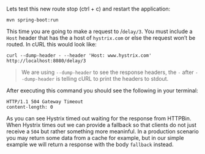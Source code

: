Lets test this new route stop (ctrl + c) and restart the application:
```execute-1
mvn spring-boot:run
```

This time you are going to make a request to /`delay/3`. You must include a `Host` header that has the a host of `hystrix.com` or else the request won’t be routed. In cURL this would look like:

```execute-2
curl --dump-header - --header 'Host: www.hystrix.com' http://localhost:8080/delay/3
```

> We are using `--dump-header` to see the response headers, the `-` after `--dump-header` is telling cURL to print the headers to stdout.

After executing this command you should see the following in your terminal:
```
HTTP/1.1 504 Gateway Timeout
content-length: 0
```

As you can see Hystrix timed out waiting for the response from HTTPBin. When Hystrix times out we can provide a fallback so that clients do not just receive a `504` but rather something more meaninful. In a production scenario you may return some data from a cache for example, but in our simple example we will return a response with the body `fallback` instead.
